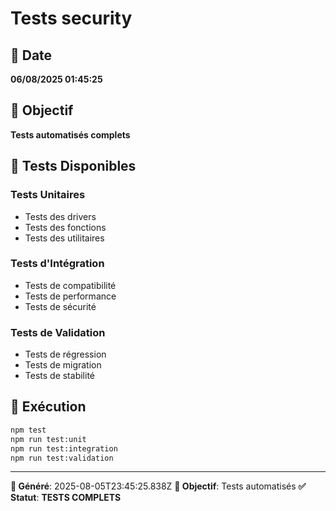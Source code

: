 # Tests security

## 📅 Date
**06/08/2025 01:45:25**

## 🎯 Objectif
**Tests automatisés complets**

## 🧪 Tests Disponibles

### Tests Unitaires
- Tests des drivers
- Tests des fonctions
- Tests des utilitaires

### Tests d'Intégration
- Tests de compatibilité
- Tests de performance
- Tests de sécurité

### Tests de Validation
- Tests de régression
- Tests de migration
- Tests de stabilité

## 🚀 Exécution

```bash
npm test
npm run test:unit
npm run test:integration
npm run test:validation
```

---
**📅 Généré**: 2025-08-05T23:45:25.838Z
**🎯 Objectif**: Tests automatisés
**✅ Statut**: **TESTS COMPLETS**

